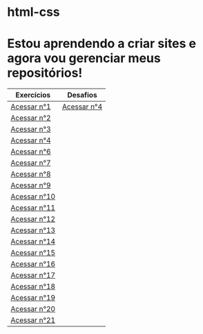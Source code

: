 # html-css

<h1>Estou aprendendo a criar sites e agora vou gerenciar meus repositórios! </h1>

| Exercícios  | Desafios |
| ------------- | ------------- |
| <a href= "https://wallacecardoso.github.io/html-css/exercicios/ex001/"> Acessar n°1 </a> | <a href= "https://github.com/wallacecardoso/html-css/tree/main/desafios/desafio004"> Acessar n°4 </a>
| <a href= "https://wallacecardoso.github.io/html-css/exercicios/ex002/"> Acessar n°2 </a> |
| <a href= "https://wallacecardoso.github.io/html-css/exercicios/ex003/"> Acessar n°3 </a> |
| <a href= "https://wallacecardoso.github.io/html-css/exercicios/ex004/"> Acessar n°4 </a> |
| <a href= "https://wallacecardoso.github.io/html-css/exercicios/ex006/"> Acessar n°6 </a> |
| <a href= "https://wallacecardoso.github.io/html-css/exercicios/ex007/"> Acessar n°7 </a> |
| <a href= "https://wallacecardoso.github.io/html-css/exercicios/ex008/"> Acessar n°8 </a> |
| <a href= "https://wallacecardoso.github.io/html-css/exercicios/ex009/"> Acessar n°9 </a> |
| <a href= "https://wallacecardoso.github.io/html-css/exercicios/ex010/"> Acessar n°10 </a>|
| <a href= "https://wallacecardoso.github.io/html-css/exercicios/ex011/"> Acessar n°11 </a>|
| <a href= "https://wallacecardoso.github.io/html-css/exercicios/ex012/"> Acessar n°12 </a>|
| <a href= "https://wallacecardoso.github.io/html-css/exercicios/ex013/"> Acessar n°13 </a>|
| <a href= "https://wallacecardoso.github.io/html-css/exercicios/ex014/"> Acessar n°14 </a>|
| <a href= "https://wallacecardoso.github.io/html-css/exercicios/ex015/"> Acessar n°15 </a>|
| <a href= "https://wallacecardoso.github.io/html-css/exercicios/ex016/"> Acessar n°16 </a>|
| <a href= "https://wallacecardoso.github.io/html-css/exercicios/ex017/"> Acessar n°17 </a>|
| <a href= "https://wallacecardoso.github.io/html-css/exercicios/ex018/"> Acessar n°18 </a>|
| <a href= "https://wallacecardoso.github.io/html-css/exercicios/ex019/"> Acessar n°19 </a>|
| <a href= "https://wallacecardoso.github.io/html-css/exercicios/ex020/"> Acessar n°20 </a>|
| <a href= "https://wallacecardoso.github.io/html-css/exercicios/ex021/"> Acessar n°21 </a>|   
